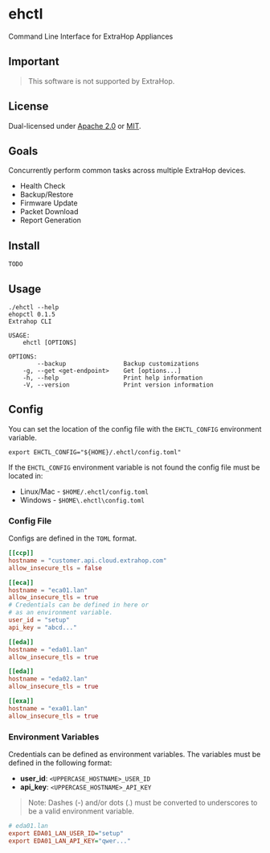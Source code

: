 # ehctl
Command Line Interface for ExtraHop Appliances

## Important
> This software is not supported by ExtraHop.

## License
Dual-licensed under [Apache 2.0](LICENSE-APACHE) or [MIT](LICENSE-MIT).

## Goals
Concurrently perform common tasks across multiple ExtraHop devices.
* Health Check
* Backup/Restore
* Firmware Update
* Packet Download
* Report Generation

## Install
```
TODO
```

## Usage
```
./ehctl --help
ehopctl 0.1.5
Extrahop CLI

USAGE:
    ehctl [OPTIONS]

OPTIONS:
        --backup                Backup customizations
    -g, --get <get-endpoint>    Get [options...]
    -h, --help                  Print help information
    -V, --version               Print version information
```

## Config
You can set the location of the config file with the `EHCTL_CONFIG` environment variable.
```shell
export EHCTL_CONFIG="${HOME}/.ehctl/config.toml"
```

If the `EHCTL_CONFIG` environment variable is not found the config file must be located in: 
* Linux/Mac - `$HOME/.ehctl/config.toml`
* Windows - `$HOME\.ehctl\config.toml`

### Config File
Configs are defined in the `TOML` format. 

```toml
[[ccp]]
hostname = "customer.api.cloud.extrahop.com"
allow_insecure_tls = false

[[eca]]
hostname = "eca01.lan"
allow_insecure_tls = true
# Credentials can be defined in here or 
# as an environment variable.
user_id = "setup" 
api_key = "abcd..."

[[eda]]
hostname = "eda01.lan"
allow_insecure_tls = true

[[eda]]
hostname = "eda02.lan"
allow_insecure_tls = true

[[exa]]
hostname = "exa01.lan"
allow_insecure_tls = true
```

### Environment Variables
Credentials can be defined as environment variables.
The variables must be defined in the following format:
* **user_id**: `<UPPERCASE_HOSTNAME>_USER_ID`
* **api_key**: `<UPPERCASE_HOSTNAME>_API_KEY`

> Note: Dashes (-) and/or dots (.) must be converted to underscores to be a valid environment variable.

```ini
# eda01.lan
export EDA01_LAN_USER_ID="setup"
export EDA01_LAN_API_KEY="qwer..."
```